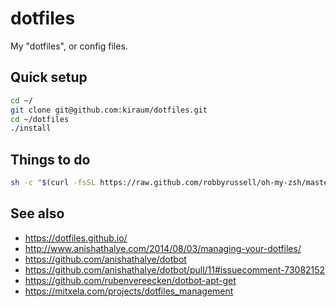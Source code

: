 # dotfiles

My "dotfiles", or config files.

## Quick setup

```bash
cd ~/
git clone git@github.com:kiraum/dotfiles.git
cd ~/dotfiles
./install
```

## Things to do

```bash
sh -c "$(curl -fsSL https://raw.github.com/robbyrussell/oh-my-zsh/master/tools/install.sh)"
```


## See also

* <https://dotfiles.github.io/>
* <http://www.anishathalye.com/2014/08/03/managing-your-dotfiles/>
* <https://github.com/anishathalye/dotbot>
* <https://github.com/anishathalye/dotbot/pull/11#issuecomment-73082152>
* <https://github.com/rubenvereecken/dotbot-apt-get>
* <https://mitxela.com/projects/dotfiles_management>


